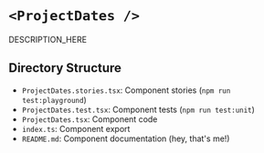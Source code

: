 # `<ProjectDates />`

DESCRIPTION_HERE

## Directory Structure

- `ProjectDates.stories.tsx`: Component stories (`npm run test:playground`)
- `ProjectDates.test.tsx`: Component tests (`npm run test:unit`)
- `ProjectDates.tsx`: Component code
- `index.ts`: Component export
- `README.md`: Component documentation (hey, that's me!)
